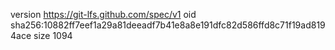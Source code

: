 version https://git-lfs.github.com/spec/v1
oid sha256:10882ff7eef1a29a81deeadf7b41e8a8e191dfc82d586ffd8c71f19ad8194ace
size 1094
